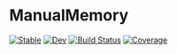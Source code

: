 # ManualMemory

[![Stable](https://img.shields.io/badge/docs-stable-blue.svg)](https://JuliaSIMD.github.io/ManualMemory.jl/stable)
[![Dev](https://img.shields.io/badge/docs-dev-blue.svg)](https://JuliaSIMD.github.io/ManualMemory.jl/dev)
[![Build Status](https://github.com/JuliaSIMD/ManualMemory.jl/actions/workflows/CI.yml/badge.svg)](https://github.com/JuliaSIMD/ManualMemory.jl/actions/workflows/CI.yml)
[![Coverage](https://codecov.io/gh/JuliaSIMD/ManualMemory.jl/branch/main/graph/badge.svg)](https://codecov.io/gh/JuliaSIMD/ManualMemory.jl)
